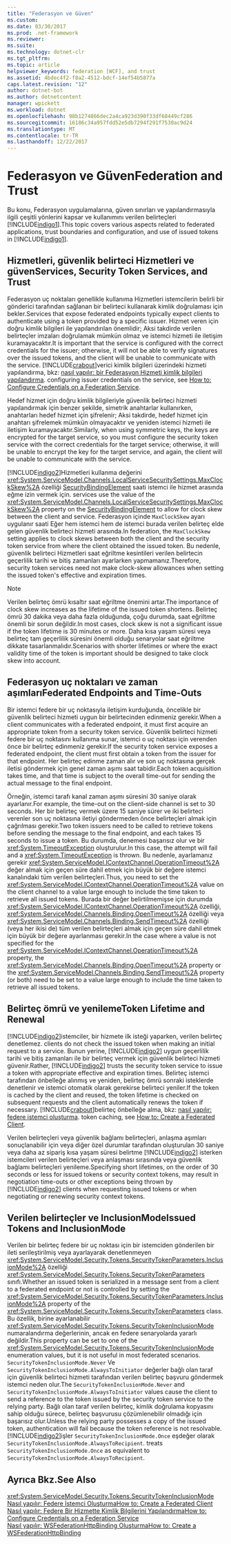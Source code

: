 ```yaml
---
title: "Federasyon ve Güven"
ms.custom: 
ms.date: 03/30/2017
ms.prod: .net-framework
ms.reviewer: 
ms.suite: 
ms.technology: dotnet-clr
ms.tgt_pltfrm: 
ms.topic: article
helpviewer_keywords: federation [WCF], and trust
ms.assetid: 4bdec4f2-f8a2-4512-bdcf-14ef54b5877a
caps.latest.revision: "12"
author: dotnet-bot
ms.author: dotnetcontent
manager: wpickett
ms.workload: dotnet
ms.openlocfilehash: 98b1274866dec2a4ca923d390f33df68449cf286
ms.sourcegitcommit: 16186c34a957fdd52e5db7294f291f7530ac9d24
ms.translationtype: MT
ms.contentlocale: tr-TR
ms.lasthandoff: 12/22/2017
---
```

# <a name="federation-and-trust"></a><span data-ttu-id="9d3a2-102">Federasyon ve Güven</span><span class="sxs-lookup"><span data-stu-id="9d3a2-102">Federation and Trust</span></span>
<span data-ttu-id="9d3a2-103">Bu konu, Federasyon uygulamalarına, güven sınırları ve yapılandırmasıyla ilgili çeşitli yönlerini kapsar ve kullanımını verilen belirteçleri [!INCLUDE[indigo1](../../../../includes/indigo1-md.md)].</span><span class="sxs-lookup"><span data-stu-id="9d3a2-103">This topic covers various aspects related to federated applications, trust boundaries and configuration, and use of issued tokens in [!INCLUDE[indigo1](../../../../includes/indigo1-md.md)].</span></span>  
  
## <a name="services-security-token-services-and-trust"></a><span data-ttu-id="9d3a2-104">Hizmetleri, güvenlik belirteci Hizmetleri ve güven</span><span class="sxs-lookup"><span data-stu-id="9d3a2-104">Services, Security Token Services, and Trust</span></span>  
 <span data-ttu-id="9d3a2-105">Federasyon uç noktaları genellikle kullanıma Hizmetleri istemcilerin belirli bir gönderici tarafından sağlanan bir belirteci kullanarak kimlik doğrulaması için bekler.</span><span class="sxs-lookup"><span data-stu-id="9d3a2-105">Services that expose federated endpoints typically expect clients to authenticate using a token provided by a specific issuer.</span></span> <span data-ttu-id="9d3a2-106">Hizmet veren için doğru kimlik bilgileri ile yapılandırılan önemlidir; Aksi takdirde verilen belirteçler imzaları doğrulamak mümkün olmaz ve istemci hizmeti ile iletişim kuramayacaktır.</span><span class="sxs-lookup"><span data-stu-id="9d3a2-106">It is important that the service is configured with the correct credentials for the issuer; otherwise, it will not be able to verify signatures over the issued tokens, and the client will be unable to communicate with the service.</span></span> [!INCLUDE[crabout](../../../../includes/crabout-md.md)]<span data-ttu-id="9d3a2-107">verici kimlik bilgileri üzerindeki hizmeti yapılandırma, bkz: [nasıl yapılır: bir Federasyon Hizmeti kimlik bilgileri yapılandırma](../../../../docs/framework/wcf/feature-details/how-to-configure-credentials-on-a-federation-service.md).</span><span class="sxs-lookup"><span data-stu-id="9d3a2-107"> configuring issuer credentials on the service, see [How to: Configure Credentials on a Federation Service](../../../../docs/framework/wcf/feature-details/how-to-configure-credentials-on-a-federation-service.md).</span></span>  
  
 <span data-ttu-id="9d3a2-108">Hedef hizmet için doğru kimlik bilgileriyle güvenlik belirteci hizmeti yapılandırmak için benzer şekilde, simetrik anahtarlar kullanırken, anahtarları hedef hizmet için şifrelenir; Aksi takdirde, hedef hizmet için anahtarı şifrelemek mümkün olmayacaktır ve yeniden istemci hizmeti ile iletişim kuramayacaktır.</span><span class="sxs-lookup"><span data-stu-id="9d3a2-108">Similarly, when using symmetric keys, the keys are encrypted for the target service, so you must configure the security token service with the correct credentials for the target service; otherwise, it will be unable to encrypt the key for the target service, and again, the client will be unable to communicate with the service.</span></span>  
  
 [!INCLUDE[indigo2](../../../../includes/indigo2-md.md)]<span data-ttu-id="9d3a2-109">Hizmetleri kullanma değerini <xref:System.ServiceModel.Channels.LocalServiceSecuritySettings.MaxClockSkew%2A> özelliği [SecurityBindingElement](../../../../docs/framework/wcf/diagnostics/wmi/securitybindingelement.md) saati istemci ile hizmet arasında eğme izin vermek için.</span><span class="sxs-lookup"><span data-stu-id="9d3a2-109"> services use the value of the <xref:System.ServiceModel.Channels.LocalServiceSecuritySettings.MaxClockSkew%2A> property on the [SecurityBindingElement](../../../../docs/framework/wcf/diagnostics/wmi/securitybindingelement.md) to allow for clock skew between the client and service.</span></span> <span data-ttu-id="9d3a2-110">Federasyon içinde `MaxClockSkew` ayarı uygulanır saati Eğer hem istemci hem de istemci burada verilen belirteç elde gelen güvenlik belirteci hizmeti arasında.</span><span class="sxs-lookup"><span data-stu-id="9d3a2-110">In federation, the `MaxClockSkew` setting applies to clock skews between both the client and the security token service from where the client obtained the issued token.</span></span> <span data-ttu-id="9d3a2-111">Bu nedenle, güvenlik belirteci Hizmetleri saat eğriltme kesintileri verilen belirtecin geçerlilik tarihi ve bitiş zamanları ayarlarken yapmamanız.</span><span class="sxs-lookup"><span data-stu-id="9d3a2-111">Therefore, security token services need not make clock-skew allowances when setting the issued token's effective and expiration times.</span></span>  
  
> [!NOTE]
>  <span data-ttu-id="9d3a2-112">Verilen belirteç ömrü kısaltır saat eğriltme önemini artar.</span><span class="sxs-lookup"><span data-stu-id="9d3a2-112">The importance of clock skew increases as the lifetime of the issued token shortens.</span></span> <span data-ttu-id="9d3a2-113">Belirteç ömrü 30 dakika veya daha fazla olduğunda, çoğu durumda, saat eğriltme önemli bir sorun değildir.</span><span class="sxs-lookup"><span data-stu-id="9d3a2-113">In most cases, clock skew is not a significant issue if the token lifetime is 30 minutes or more.</span></span> <span data-ttu-id="9d3a2-114">Daha kısa yaşam süresi veya belirteç tam geçerlilik süresini önemli olduğu senaryolar saat eğriltme dikkate tasarlanmalıdır.</span><span class="sxs-lookup"><span data-stu-id="9d3a2-114">Scenarios with shorter lifetimes or where the exact validity time of the token is important should be designed to take clock skew into account.</span></span>  
  
## <a name="federated-endpoints-and-time-outs"></a><span data-ttu-id="9d3a2-115">Federasyon uç noktaları ve zaman aşımları</span><span class="sxs-lookup"><span data-stu-id="9d3a2-115">Federated Endpoints and Time-Outs</span></span>  
 <span data-ttu-id="9d3a2-116">Bir istemci federe bir uç noktasıyla iletişim kurduğunda, öncelikle bir güvenlik belirteci hizmeti uygun bir belirtecinden edinmeniz gerekir.</span><span class="sxs-lookup"><span data-stu-id="9d3a2-116">When a client communicates with a federated endpoint, it must first acquire an appropriate token from a security token service.</span></span> <span data-ttu-id="9d3a2-117">Güvenlik belirteci hizmeti federe bir uç noktasını kullanıma sunar, istemci o uç noktası için verenden önce bir belirteç edinmeniz gerekir.</span><span class="sxs-lookup"><span data-stu-id="9d3a2-117">If the security token service exposes a federated endpoint, the client must first obtain a token from the issuer for that endpoint.</span></span> <span data-ttu-id="9d3a2-118">Her belirteç edinme zaman alır ve son uç noktasına gerçek iletisi göndermek için genel zaman aşımı saat tabidir.</span><span class="sxs-lookup"><span data-stu-id="9d3a2-118">Each token acquisition takes time, and that time is subject to the overall time-out for sending the actual message to the final endpoint.</span></span>  
  
 <span data-ttu-id="9d3a2-119">Örneğin, istemci tarafı kanal zaman aşımı süresini 30 saniye olarak ayarlanır.</span><span class="sxs-lookup"><span data-stu-id="9d3a2-119">For example, the time-out on the client-side channel is set to 30 seconds.</span></span> <span data-ttu-id="9d3a2-120">Her bir belirteç vermek üzere 15 saniye sürer ve iki belirteci verenler son uç noktasına iletiyi göndermeden önce belirteçleri almak için çağrılması gerekir.</span><span class="sxs-lookup"><span data-stu-id="9d3a2-120">Two token issuers need to be called to retrieve tokens before sending the message to the final endpoint, and each takes 15 seconds to issue a token.</span></span> <span data-ttu-id="9d3a2-121">Bu durumda, denemesi başarısız olur ve bir <xref:System.TimeoutException> oluşturulur.</span><span class="sxs-lookup"><span data-stu-id="9d3a2-121">In this case, the attempt will fail and a <xref:System.TimeoutException> is thrown.</span></span> <span data-ttu-id="9d3a2-122">Bu nedenle, ayarlamanız gerekir <xref:System.ServiceModel.IContextChannel.OperationTimeout%2A> değer almak için geçen süre dahil etmek için büyük bir değere istemci kanalındaki tüm verilen belirteçleri.</span><span class="sxs-lookup"><span data-stu-id="9d3a2-122">Thus, you need to set the <xref:System.ServiceModel.IContextChannel.OperationTimeout%2A> value on the client channel to a value large enough to include the time taken to retrieve all issued tokens.</span></span> <span data-ttu-id="9d3a2-123">Burada bir değer belirtilmemişse için durumda <xref:System.ServiceModel.IContextChannel.OperationTimeout%2A> özelliği, <xref:System.ServiceModel.Channels.Binding.OpenTimeout%2A> özelliği veya <xref:System.ServiceModel.Channels.Binding.SendTimeout%2A> özelliği (veya her ikisi de) tüm verilen belirteçleri almak için geçen süre dahil etmek için büyük bir değere ayarlanması gerekir.</span><span class="sxs-lookup"><span data-stu-id="9d3a2-123">In the case where a value is not specified for the <xref:System.ServiceModel.IContextChannel.OperationTimeout%2A> property, the <xref:System.ServiceModel.Channels.Binding.OpenTimeout%2A> property or the <xref:System.ServiceModel.Channels.Binding.SendTimeout%2A> property (or both) need to be set to a value large enough to include the time taken to retrieve all issued tokens.</span></span>  
  
## <a name="token-lifetime-and-renewal"></a><span data-ttu-id="9d3a2-124">Belirteç ömrü ve yenileme</span><span class="sxs-lookup"><span data-stu-id="9d3a2-124">Token Lifetime and Renewal</span></span>  
 [!INCLUDE[indigo2](../../../../includes/indigo2-md.md)]<span data-ttu-id="9d3a2-125">istemciler, bir hizmete ilk isteği yaparken, verilen belirteç denetlemez.</span><span class="sxs-lookup"><span data-stu-id="9d3a2-125"> clients do not check the issued token when making an initial request to a service.</span></span>  <span data-ttu-id="9d3a2-126">Bunun yerine, [!INCLUDE[indigo2](../../../../includes/indigo2-md.md)] uygun geçerlilik tarihi ve bitiş zamanları ile bir belirteç vermek için güvenlik belirteci hizmeti güvenir.</span><span class="sxs-lookup"><span data-stu-id="9d3a2-126">Rather, [!INCLUDE[indigo2](../../../../includes/indigo2-md.md)] trusts the security token service to issue a token with appropriate effective and expiration times.</span></span> <span data-ttu-id="9d3a2-127">Belirteç istemci tarafından önbelleğe alınmış ve yeniden, belirteç ömrü sonraki isteklerde denetlenir ve istemci otomatik olarak gerekirse belirteci yeniler.</span><span class="sxs-lookup"><span data-stu-id="9d3a2-127">If the token is cached by the client and reused, the token lifetime is checked on subsequent requests and the client automatically renews the token if necessary.</span></span> [!INCLUDE[crabout](../../../../includes/crabout-md.md)]<span data-ttu-id="9d3a2-128">belirteç önbelleğe alma, bkz: [nasıl yapılır: federe istemci oluşturma](../../../../docs/framework/wcf/feature-details/how-to-create-a-federated-client.md).</span><span class="sxs-lookup"><span data-stu-id="9d3a2-128"> token caching, see [How to: Create a Federated Client](../../../../docs/framework/wcf/feature-details/how-to-create-a-federated-client.md).</span></span>  
  
 <span data-ttu-id="9d3a2-129">Verilen belirteçleri veya güvenlik bağlamı belirteçleri, anlaşma aşımları sonuçlanabilir için veya diğer özel durumlar tarafından oluşturulan 30 saniye veya daha az sipariş kısa yaşam süresi belirtme [!INCLUDE[indigo2](../../../../includes/indigo2-md.md)] isterken istemcileri verilen belirteçleri veya anlaşması sırasında veya güvenlik bağlamı belirteçleri yenileme.</span><span class="sxs-lookup"><span data-stu-id="9d3a2-129">Specifying short lifetimes, on the order of 30 seconds or less for issued tokens or security context tokens, may result in negotiation time-outs or other exceptions being thrown by [!INCLUDE[indigo2](../../../../includes/indigo2-md.md)] clients when requesting issued tokens or when negotiating or renewing security context tokens.</span></span>  
  
## <a name="issued-tokens-and-inclusionmode"></a><span data-ttu-id="9d3a2-130">Verilen belirteçler ve InclusionMode</span><span class="sxs-lookup"><span data-stu-id="9d3a2-130">Issued Tokens and InclusionMode</span></span>  
 <span data-ttu-id="9d3a2-131">Verilen bir belirteç federe bir uç noktası için bir istemciden gönderilen bir ileti serileştirilmiş veya ayarlayarak denetlenmeyen <xref:System.ServiceModel.Security.Tokens.SecurityTokenParameters.InclusionMode%2A> özelliği <xref:System.ServiceModel.Security.Tokens.SecurityTokenParameters> sınıfı.</span><span class="sxs-lookup"><span data-stu-id="9d3a2-131">Whether an issued token is serialized in a message sent from a client to a federated endpoint or not is controlled by setting the <xref:System.ServiceModel.Security.Tokens.SecurityTokenParameters.InclusionMode%2A> property of the <xref:System.ServiceModel.Security.Tokens.SecurityTokenParameters> class.</span></span> <span data-ttu-id="9d3a2-132">Bu özellik, birine ayarlanabilir <xref:System.ServiceModel.Security.Tokens.SecurityTokenInclusionMode> numaralandırma değerlerinin, ancak en federe senaryolarda yararlı değildir.</span><span class="sxs-lookup"><span data-stu-id="9d3a2-132">This property can be set to one of the <xref:System.ServiceModel.Security.Tokens.SecurityTokenInclusionMode> enumeration values, but it is not useful in most federated scenarios.</span></span> <span data-ttu-id="9d3a2-133">`SecurityTokenInclusionMode.Never` Ve `SecurityTokenInclusionMode.AlwaysToInitiator` değerler bağlı olan taraf için güvenlik belirteci hizmeti tarafından verilen belirteç başvuru göndermek istemci neden olur.</span><span class="sxs-lookup"><span data-stu-id="9d3a2-133">The `SecurityTokenInclusionMode.Never` and `SecurityTokenInclusionMode.AlwaysToInitiator` values cause the client to send a reference to the token issued by the security token service to the relying party.</span></span> <span data-ttu-id="9d3a2-134">Bağlı olan taraf verilen belirteç, kimlik doğrulama kopyasını sahip olduğu sürece, belirteç başvurusu çözümlenebilir olmadığı için başarısız olur.</span><span class="sxs-lookup"><span data-stu-id="9d3a2-134">Unless the relying party possesses a copy of the issued token, authentication will fail because the token reference is not resolvable.</span></span> [!INCLUDE[indigo2](../../../../includes/indigo2-md.md)]<span data-ttu-id="9d3a2-135">işler `SecurityTokenInclusionMode.Once` eşdeğer olarak `SecurityTokenInclusionMode.AlwaysToRecipient`.</span><span class="sxs-lookup"><span data-stu-id="9d3a2-135"> treats `SecurityTokenInclusionMode.Once` as equivalent to `SecurityTokenInclusionMode.AlwaysToRecipient`.</span></span>  
  
## <a name="see-also"></a><span data-ttu-id="9d3a2-136">Ayrıca Bkz.</span><span class="sxs-lookup"><span data-stu-id="9d3a2-136">See Also</span></span>  
 <xref:System.ServiceModel.Security.Tokens.SecurityTokenInclusionMode>  
 [<span data-ttu-id="9d3a2-137">Nasıl yapılır: Federe İstemci Oluşturma</span><span class="sxs-lookup"><span data-stu-id="9d3a2-137">How to: Create a Federated Client</span></span>](../../../../docs/framework/wcf/feature-details/how-to-create-a-federated-client.md)  
 [<span data-ttu-id="9d3a2-138">Nasıl yapılır: Federe Bir Hizmette Kimlik Bilgilerini Yapılandırma</span><span class="sxs-lookup"><span data-stu-id="9d3a2-138">How to: Configure Credentials on a Federation Service</span></span>](../../../../docs/framework/wcf/feature-details/how-to-configure-credentials-on-a-federation-service.md)  
 [<span data-ttu-id="9d3a2-139">Nasıl yapılır: WSFederationHttpBinding Oluşturma</span><span class="sxs-lookup"><span data-stu-id="9d3a2-139">How to: Create a WSFederationHttpBinding</span></span>](../../../../docs/framework/wcf/feature-details/how-to-create-a-wsfederationhttpbinding.md)

